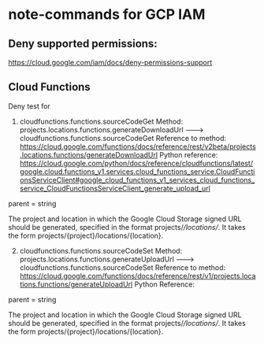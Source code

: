 # note-commands for GCP IAM

## Deny supported permissions:
https://cloud.google.com/iam/docs/deny-permissions-support

## Cloud Functions 

Deny test for 
1. cloudfunctions.functions.sourceCodeGet
Method: projects.locations.functions.generateDownloadUrl   --->  cloudfunctions.functions.sourceCodeGet
Reference to method: https://cloud.google.com/functions/docs/reference/rest/v2beta/projects.locations.functions/generateDownloadUrl
Python reference: https://cloud.google.com/python/docs/reference/cloudfunctions/latest/google.cloud.functions_v1.services.cloud_functions_service.CloudFunctionsServiceClient#google_cloud_functions_v1_services_cloud_functions_service_CloudFunctionsServiceClient_generate_upload_url

parent = string

The project and location in which the Google Cloud Storage signed URL should be generated, specified in the format projects/*/locations/*.
It takes the form projects/{project}/locations/{location}.

2. cloudfunctions.functions.sourceCodeSet
Method: projects.locations.functions.generateUploadUrl   ---> cloudfunctions.functions.sourceCodeSet
Reference to method:  https://cloud.google.com/functions/docs/reference/rest/v1/projects.locations.functions/generateUploadUrl
Python Reference:

parent = string

The project and location in which the Google Cloud Storage signed URL should be generated, specified in the format projects/*/locations/*.
It takes the form projects/{project}/locations/{location}.